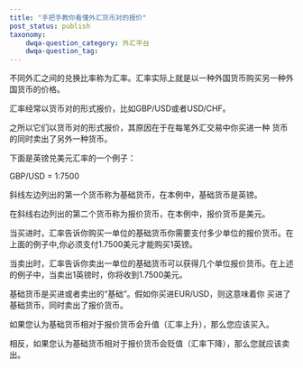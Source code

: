 ```yaml
---
title: "手把手教你看懂外汇货币对的报价"
post_status: publish
taxonomy:
    dwqa-question_category: 外汇平台
    dwqa-question_tag:
---
```


不同外汇之间的兑换比率称为汇率。汇率实际上就是以一种外国货币购买另一种外国货币的价格。

汇率经常以货币对的形式报价，比如GBP/USD或者USD/CHF。

之所以它们以货币对的形式报价，其原因在于在每笔外汇交易中你买进一种 货币的同时卖出了另外一种货币。

下面是英镑兑美元汇率的一个例子：

GBP/USD = 1:7500

斜线左边列出的第一个货币称为基础货币，在本例中，基础货币是英镑。

在斜线右边列出的第二个货币称为报价货币，在本例中，报价货币是美元。

当买进时，汇率告诉你购买一单位的基础货币你需要支付多少单位的报价货币。在上面的例子中,你必须支付1.7500美元才能购买1英镑。

当卖出时，汇率告诉你卖出一单位的基础货币可以获得几个单位报价货币。在上述的例子中，当卖出1英镑时，你将收到1.7500美元。

基础货币是买进或者卖出的“基础”。假如你买进EUR/USD，则这意味着你 买进了基础货币，同时卖出了报价货币。

如果您认为基础货币相对于报价货币会升值（汇率上升），那么您应该买入。

相反，如果您认为基础货币相对于报价货币会贬值（汇率下降），那么您就应该卖出。
